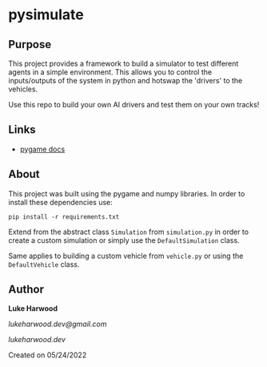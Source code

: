 # pysimulate

## Purpose

This project provides a framework to build a simulator to test different agents in a simple environment. This allows you to control the inputs/outputs of the system in python and hotswap the 'drivers' to the vehicles.

Use this repo to build your own AI drivers and test them on your own tracks!

## Links

- [pygame docs](https://www.pygame.org/docs/)

## About
This project was built using the pygame and numpy libraries. In order to install these dependencies use: 

```
pip install -r requirements.txt
```

Extend from the abstract class `Simulation` from `simulation.py` in order to create a custom simulation or simply use the `DefaultSimulation` class.

Same applies to building a custom vehicle from `vehicle.py` or using the `DefaultVehicle` class.

## Author

**Luke Harwood** 

_lukeharwood.dev@gmail.com_

_lukeharwood.dev_

Created on 05/24/2022

